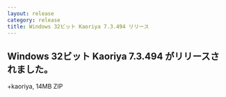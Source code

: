 ```yaml
---
layout: release
category: release
title: Windows 32ビット Kaoriya 7.3.494 リリース
---
```


Windows 32ビット Kaoriya 7.3.494 がリリースされました。
-------------------------------------------------------

+kaoriya, 14MB ZIP
